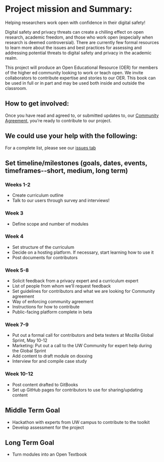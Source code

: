 # Project mission and Summary: 

Helping researchers work open with confidence in their digital safety!

Digital safety and privacy threats can create a chilling effect on open research, academic freedom, and those who work open (especially when research is deemed controversial). There are currently few formal resources to learn more about the issues and best practices for assessing and addressing potential threats to digital safety and privacy in the academic realm.

This project will produce an Open Educational Resource (OER) for members of the higher ed community looking to work or teach open.  We invite collaborators to contribute expertise and stories to our OER.  This book can be used in full or in part and may be used both inside and outside the classroom.  

## How to get involved: 
Once you have read and agreed to, or submitted updates to, our [Community Agreement](https://github.com/opendigitalsafety/Digital-Safety-for-Open-Researchers/blob/master/CODE_OF_CONDUCT.md), you’re ready to contribute to our project.

## We could use your help with the following:
For a complete list, please see our [issues tab](https://github.com/opendigitalsafety/Digital-Safety-for-Open-Researchers/issues)


## Set timeline/milestones (goals, dates, events, timeframes--short, medium, long term)
### Weeks 1-2
* Create curriculum outline
* Talk to our users through survey and interviews!

### Week 3
* Define scope and number of modules 

### Week 4
* Set structure of the curriculum 
* Decide on a hosting platform.  If necessary, start learning how to use it 
* Post documents for contributors

### Week 5-8
* Solicit feedback from a privacy expert and a curriculum expert
* List of people from whom we’ll request feedback
* Set guidelines for contributors and what we are looking for
Community agreement
* Way of enforcing community agreement
* Instructions for how to contribute
* Public-facing platform complete in beta

### Week 7-9
* Put out a formal call for contributors and beta testers at Mozilla Global Sprint, May 10-12
* Marketing: Put out a call to the UW Community for expert help during the Global Sprint
* Add content to draft module on doxxing
* Interview for and compile case study

### Week 10-12
* Post content drafted to GitBooks
* Set up GitHub pages for contributors to use for sharing/updating content

## Middle Term Goal
* Hackathon with experts from UW campus to contribute to the toolkit
* Develop assessment for the project

## Long Term Goal
* Turn modules into an Open Textbook 
